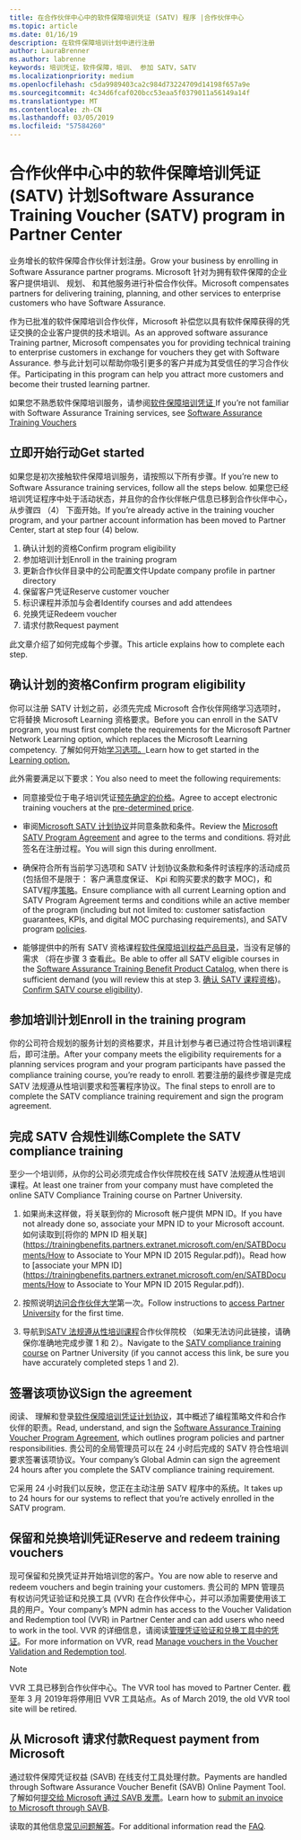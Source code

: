 ```yaml
---
title: 在合作伙伴中心中的软件保障培训凭证 (SATV) 程序 |合作伙伴中心
ms.topic: article
ms.date: 01/16/19
description: 在软件保障培训计划中进行注册
author: LauraBrenner
ms.author: labrenne
keywords: 培训凭证，软件保障，培训、 参加 SATV，SATV
ms.localizationpriority: medium
ms.openlocfilehash: c5da9989403ca2c984d73224709d14198f657a9e
ms.sourcegitcommit: 4c34d6fcaf020bcc53eaa5f0379011a56149a14f
ms.translationtype: MT
ms.contentlocale: zh-CN
ms.lasthandoff: 03/05/2019
ms.locfileid: "57584260"
---
```

# <a name="software-assurance-training-voucher-satv-program-in-partner-center"></a><span data-ttu-id="9234d-104">合作伙伴中心中的软件保障培训凭证 (SATV) 计划</span><span class="sxs-lookup"><span data-stu-id="9234d-104">Software Assurance Training Voucher (SATV) program in Partner Center</span></span>

<span data-ttu-id="9234d-105">业务增长的软件保障合作伙伴计划注册。</span><span class="sxs-lookup"><span data-stu-id="9234d-105">Grow your business by enrolling in Software Assurance partner programs.</span></span> <span data-ttu-id="9234d-106">Microsoft 针对为拥有软件保障的企业客户提供培训、 规划、 和其他服务进行补偿合作伙伴。</span><span class="sxs-lookup"><span data-stu-id="9234d-106">Microsoft compensates partners for delivering training, planning, and other services to enterprise customers who have Software Assurance.</span></span> 

<span data-ttu-id="9234d-107">作为已批准的软件保障培训合作伙伴，Microsoft 补偿您以具有软件保障获得的凭证交换的企业客户提供的技术培训。</span><span class="sxs-lookup"><span data-stu-id="9234d-107">As an approved software assurance Training partner, Microsoft compensates you for providing technical training to enterprise customers in exchange for vouchers they get with Software Assurance.</span></span> <span data-ttu-id="9234d-108">参与此计划可以帮助你吸引更多的客户并成为其受信任的学习合作伙伴。</span><span class="sxs-lookup"><span data-stu-id="9234d-108">Participating in this program can help you attract more customers and become their trusted learning partner.</span></span>

<span data-ttu-id="9234d-109">如果您不熟悉软件保障培训服务，请参阅[软件保障培训凭证 ](https://trainingbenefits.partners.extranet.microsoft.com/en/SATV/Pages/default.aspx)</span><span class="sxs-lookup"><span data-stu-id="9234d-109">If you’re not familiar with Software Assurance Training services, see [Software Assurance Training Vouchers ](https://trainingbenefits.partners.extranet.microsoft.com/en/SATV/Pages/default.aspx)</span></span>

## <a name="get-started"></a><span data-ttu-id="9234d-110">立即开始行动</span><span class="sxs-lookup"><span data-stu-id="9234d-110">Get started</span></span>

<span data-ttu-id="9234d-111">如果您是初次接触软件保障培训服务，请按照以下所有步骤。</span><span class="sxs-lookup"><span data-stu-id="9234d-111">If you’re new to Software Assurance training services, follow all the steps below.</span></span> <span data-ttu-id="9234d-112">如果您已经培训凭证程序中处于活动状态，并且你的合作伙伴帐户信息已移到合作伙伴中心，从步骤四 （4） 下面开始。</span><span class="sxs-lookup"><span data-stu-id="9234d-112">If you’re already active in the training voucher program, and your partner account information has been moved to Partner Center, start at step four (4) below.</span></span> 

1. <span data-ttu-id="9234d-113">确认计划的资格</span><span class="sxs-lookup"><span data-stu-id="9234d-113">Confirm program eligibility</span></span>
2. <span data-ttu-id="9234d-114">参加培训计划</span><span class="sxs-lookup"><span data-stu-id="9234d-114">Enroll in the training program</span></span>
3. <span data-ttu-id="9234d-115">更新合作伙伴目录中的公司配置文件</span><span class="sxs-lookup"><span data-stu-id="9234d-115">Update company profile in partner directory</span></span>
4. <span data-ttu-id="9234d-116">保留客户凭证</span><span class="sxs-lookup"><span data-stu-id="9234d-116">Reserve customer voucher</span></span>
5. <span data-ttu-id="9234d-117">标识课程并添加与会者</span><span class="sxs-lookup"><span data-stu-id="9234d-117">Identify courses and add attendees</span></span>
6. <span data-ttu-id="9234d-118">兑换凭证</span><span class="sxs-lookup"><span data-stu-id="9234d-118">Redeem voucher</span></span>
7. <span data-ttu-id="9234d-119">请求付款</span><span class="sxs-lookup"><span data-stu-id="9234d-119">Request payment</span></span>

<span data-ttu-id="9234d-120">此文章介绍了如何完成每个步骤。</span><span class="sxs-lookup"><span data-stu-id="9234d-120">This article explains how to complete each step.</span></span>

## <a name="confirm-program-eligibility"></a><span data-ttu-id="9234d-121">确认计划的资格</span><span class="sxs-lookup"><span data-stu-id="9234d-121">Confirm program eligibility</span></span>

<span data-ttu-id="9234d-122">你可以注册 SATV 计划之前，必须先完成 Microsoft 合作伙伴网络学习选项时，它将替换 Microsoft Learning 资格要求。</span><span class="sxs-lookup"><span data-stu-id="9234d-122">Before you can enroll in the SATV program, you must first complete the requirements for the Microsoft Partner Network Learning option, which replaces the Microsoft Learning competency.</span></span> <span data-ttu-id="9234d-123">了解如何开始[学习选项。](https://partner.microsoft.com/en-US/marketing/details/learning-option-enrollment#/)</span><span class="sxs-lookup"><span data-stu-id="9234d-123">Learn how to get started in the [Learning option.](https://partner.microsoft.com/en-US/marketing/details/learning-option-enrollment#/)</span></span>

<span data-ttu-id="9234d-124">此外需要满足以下要求：</span><span class="sxs-lookup"><span data-stu-id="9234d-124">You also need to meet the following requirements:</span></span>

- <span data-ttu-id="9234d-125">同意接受位于电子培训凭证[预先确定的价格](https://partner.microsoft.com/en-US/membership/satv-voucher-pricing)。</span><span class="sxs-lookup"><span data-stu-id="9234d-125">Agree to accept electronic training vouchers at the [pre-determined price](https://partner.microsoft.com/en-US/membership/satv-voucher-pricing).</span></span>

- <span data-ttu-id="9234d-126">审阅[Microsoft SATV 计划协议](https://aka.ms/satv_legal_agreement)并同意条款和条件。</span><span class="sxs-lookup"><span data-stu-id="9234d-126">Review the [Microsoft SATV Program Agreement](https://aka.ms/satv_legal_agreement) and agree to the terms and conditions.</span></span> <span data-ttu-id="9234d-127">将对此签名在注册过程。</span><span class="sxs-lookup"><span data-stu-id="9234d-127">You will sign this during enrollment.</span></span> 

- <span data-ttu-id="9234d-128">确保符合所有当前学习选项和 SATV 计划协议条款和条件时该程序的活动成员 (包括但不是限于： 客户满意度保证、 Kpi 和购买要求的数字 MOC)，和 SATV程序[策略](https://trainingbenefits.partners.extranet.microsoft.com/en/SATV/Pages/ProgramPolicies.aspx)。</span><span class="sxs-lookup"><span data-stu-id="9234d-128">Ensure compliance with all current Learning option and SATV Program Agreement terms and conditions while an active member of the program (including but not limited to: customer satisfaction guarantees, KPIs, and digital MOC purchasing requirements), and SATV program [policies](https://trainingbenefits.partners.extranet.microsoft.com/en/SATV/Pages/ProgramPolicies.aspx).</span></span>

- <span data-ttu-id="9234d-129">能够提供中的所有 SATV 资格课程[软件保障培训权益产品目录](https://aka.ms/SATV_catalog)，当没有足够的需求 （将在步骤 3 查看此。</span><span class="sxs-lookup"><span data-stu-id="9234d-129">Be able to offer all SATV eligible courses in the [Software Assurance Training Benefit Product Catalog](https://aka.ms/SATV_catalog), when there is sufficient demand (you will review this at step 3.</span></span> <span data-ttu-id="9234d-130">[确认 SATV 课程资格](https://trainingbenefits.partners.extranet.microsoft.com/en/SATV/Pages/ConfirmEligibility.aspx))。</span><span class="sxs-lookup"><span data-stu-id="9234d-130">[Confirm SATV course eligibility](https://trainingbenefits.partners.extranet.microsoft.com/en/SATV/Pages/ConfirmEligibility.aspx)).</span></span>

## <a name="enroll-in-the-training-program"></a><span data-ttu-id="9234d-131">参加培训计划</span><span class="sxs-lookup"><span data-stu-id="9234d-131">Enroll in the training program</span></span>

<span data-ttu-id="9234d-132">你的公司符合规划的服务计划的资格要求，并且计划参与者已通过符合性培训课程后，即可注册。</span><span class="sxs-lookup"><span data-stu-id="9234d-132">After your company meets the eligibility requirements for a planning services program and your program participants have passed the compliance training course, you’re ready to enroll.</span></span> <span data-ttu-id="9234d-133">若要注册的最终步骤是完成 SATV 法规遵从性培训要求和签署程序协议。</span><span class="sxs-lookup"><span data-stu-id="9234d-133">The final steps to enroll are to complete the SATV compliance training requirement and sign the program agreement.</span></span>  

## <a name="complete-the-satv-compliance-training"></a><span data-ttu-id="9234d-134">完成 SATV 合规性训练</span><span class="sxs-lookup"><span data-stu-id="9234d-134">Complete the SATV compliance training</span></span>

<span data-ttu-id="9234d-135">至少一个培训师，从你的公司必须完成合作伙伴院校在线 SATV 法规遵从性培训课程。</span><span class="sxs-lookup"><span data-stu-id="9234d-135">At least one trainer from your company must have completed the online SATV Compliance Training course on Partner University.</span></span>
 
1. <span data-ttu-id="9234d-136">如果尚未这样做，将关联到你的 Microsoft 帐户提供 MPN ID。</span><span class="sxs-lookup"><span data-stu-id="9234d-136">If you have not already done so, associate your MPN ID to your Microsoft account.</span></span> <span data-ttu-id="9234d-137">如何读取到[将你的 MPN ID 相关联](https://trainingbenefits.partners.extranet.microsoft.com/en/SATBDocuments/How to Associate to Your MPN ID 2015 Regular.pdf))。</span><span class="sxs-lookup"><span data-stu-id="9234d-137">Read how to [associate your MPN ID](https://trainingbenefits.partners.extranet.microsoft.com/en/SATBDocuments/How to Associate to Your MPN ID 2015 Regular.pdf)).</span></span>

2. <span data-ttu-id="9234d-138">按照说明[访问合作伙伴大学](https://trainingbenefits.partners.extranet.microsoft.com/en/SATBDocuments/Partner_University_on-boarding.pdf)第一次。</span><span class="sxs-lookup"><span data-stu-id="9234d-138">Follow instructions to [access Partner University](https://trainingbenefits.partners.extranet.microsoft.com/en/SATBDocuments/Partner_University_on-boarding.pdf) for the first time.</span></span>

3. <span data-ttu-id="9234d-139">导航到[SATV 法规遵从性培训课程](https://partneruniversity.microsoft.com/?whr=uri:MicrosoftAccount&courseId=14461&scoId=dXsXmk7lB_2704778676)合作伙伴院校 （如果无法访问此链接，请确保你准确地完成步骤 1 和 2）。</span><span class="sxs-lookup"><span data-stu-id="9234d-139">Navigate to the [SATV compliance training course](https://partneruniversity.microsoft.com/?whr=uri:MicrosoftAccount&courseId=14461&scoId=dXsXmk7lB_2704778676) on Partner University (if you cannot access this link, be sure you have accurately completed steps 1 and 2).</span></span>  

## <a name="sign-the-agreement"></a><span data-ttu-id="9234d-140">签署该项协议</span><span class="sxs-lookup"><span data-stu-id="9234d-140">Sign the agreement</span></span>

<span data-ttu-id="9234d-141">阅读、 理解和登录[软件保障培训凭证计划协议](https://partners.microsoft.com/partnerprogram/Satv.aspx)，其中概述了编程策略文件和合作伙伴的职责。</span><span class="sxs-lookup"><span data-stu-id="9234d-141">Read, understand, and sign the [Software Assurance Training Voucher Program Agreement](https://partners.microsoft.com/partnerprogram/Satv.aspx), which outlines program policies and partner responsibilities.</span></span> <span data-ttu-id="9234d-142">贵公司的全局管理员可以在 24 小时后完成的 SATV 符合性培训要求签署该项协议。</span><span class="sxs-lookup"><span data-stu-id="9234d-142">Your company’s Global Admin can sign the agreement 24 hours after you complete the SATV compliance training requirement.</span></span>

<span data-ttu-id="9234d-143">它采用 24 小时我们以反映，您正在主动注册 SATV 程序中的系统。</span><span class="sxs-lookup"><span data-stu-id="9234d-143">It takes up to 24 hours for our systems to reflect that you’re actively enrolled in the SATV program.</span></span> 

## <a name="reserve-and-redeem-training-vouchers"></a><span data-ttu-id="9234d-144">保留和兑换培训凭证</span><span class="sxs-lookup"><span data-stu-id="9234d-144">Reserve and redeem training vouchers</span></span>

<span data-ttu-id="9234d-145">现可保留和兑换凭证并开始培训您的客户。</span><span class="sxs-lookup"><span data-stu-id="9234d-145">You are now able to reserve and redeem vouchers and begin training your customers.</span></span> <span data-ttu-id="9234d-146">贵公司的 MPN 管理员有权访问凭证验证和兑换工具 (VVR) 在合作伙伴中心，并可以添加需要使用该工具的用户。</span><span class="sxs-lookup"><span data-stu-id="9234d-146">Your company’s MPN admin has access to the Voucher Validation and Redemption tool (VVR) in Partner Center and can add users who need to work in the tool.</span></span> <span data-ttu-id="9234d-147">VVR 的详细信息，请阅读[管理凭证验证和兑换工具中的凭证](voucher-validation-tool.md)。</span><span class="sxs-lookup"><span data-stu-id="9234d-147">For more information on VVR, read [Manage vouchers in the Voucher Validation and Redemption tool](voucher-validation-tool.md).</span></span>

>[!Note]
><span data-ttu-id="9234d-148">VVR 工具已移到合作伙伴中心。</span><span class="sxs-lookup"><span data-stu-id="9234d-148">The VVR tool has moved to Partner Center.</span></span> <span data-ttu-id="9234d-149">截至年 3 月 2019年将停用旧 VVR 工具站点。</span><span class="sxs-lookup"><span data-stu-id="9234d-149">As of March 2019, the old VVR tool site will be retired.</span></span>

## <a name="request-payment-from-microsoft"></a><span data-ttu-id="9234d-150">从 Microsoft 请求付款</span><span class="sxs-lookup"><span data-stu-id="9234d-150">Request payment from Microsoft</span></span>

<span data-ttu-id="9234d-151">通过软件保障凭证权益 (SAVB) 在线支付工具处理付款。</span><span class="sxs-lookup"><span data-stu-id="9234d-151">Payments are handled through Software Assurance Voucher Benefit (SAVB) Online Payment Tool.</span></span>  <span data-ttu-id="9234d-152">了解如何[提交给 Microsoft 通过 SAVB 发票](https://trainingbenefits.partners.extranet.microsoft.com/en/SATV/Pages/GetPaid.aspx)。</span><span class="sxs-lookup"><span data-stu-id="9234d-152">Learn how to [submit an invoice to Microsoft through SAVB](https://trainingbenefits.partners.extranet.microsoft.com/en/SATV/Pages/GetPaid.aspx).</span></span>

<span data-ttu-id="9234d-153">读取的其他信息[常见问题解答](vvr-faq.md)。</span><span class="sxs-lookup"><span data-stu-id="9234d-153">For additional information read the [FAQ](vvr-faq.md).</span></span>